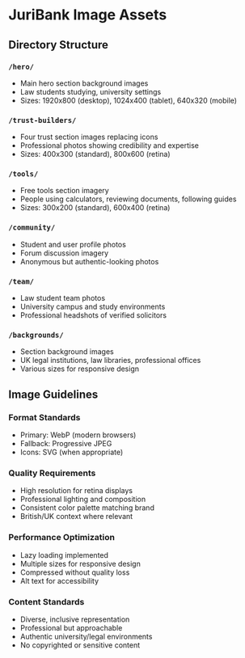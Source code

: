 # JuriBank Image Assets

## Directory Structure

### `/hero/`
- Main hero section background images
- Law students studying, university settings
- Sizes: 1920x800 (desktop), 1024x400 (tablet), 640x320 (mobile)

### `/trust-builders/`
- Four trust section images replacing icons
- Professional photos showing credibility and expertise
- Sizes: 400x300 (standard), 800x600 (retina)

### `/tools/`
- Free tools section imagery
- People using calculators, reviewing documents, following guides
- Sizes: 300x200 (standard), 600x400 (retina)

### `/community/`
- Student and user profile photos
- Forum discussion imagery
- Anonymous but authentic-looking photos

### `/team/`
- Law student team photos
- University campus and study environments
- Professional headshots of verified solicitors

### `/backgrounds/`
- Section background images
- UK legal institutions, law libraries, professional offices
- Various sizes for responsive design

## Image Guidelines

### **Format Standards**
- Primary: WebP (modern browsers)
- Fallback: Progressive JPEG
- Icons: SVG (when appropriate)

### **Quality Requirements**
- High resolution for retina displays
- Professional lighting and composition
- Consistent color palette matching brand
- British/UK context where relevant

### **Performance Optimization**
- Lazy loading implemented
- Multiple sizes for responsive design
- Compressed without quality loss
- Alt text for accessibility

### **Content Standards**
- Diverse, inclusive representation
- Professional but approachable
- Authentic university/legal environments
- No copyrighted or sensitive content